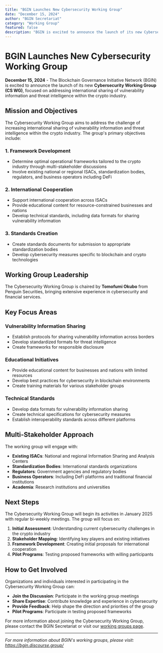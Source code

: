 ```yaml
---
title: "BGIN Launches New Cybersecurity Working Group"
date: "December 15, 2024"
author: "BGIN Secretariat"
category: "Working Group"
featured: false
description: "BGIN is excited to announce the launch of its new Cybersecurity Working Group, focused on addressing international sharing of vulnerability information and threat intelligence within the crypto industry."
---
```


# BGIN Launches New Cybersecurity Working Group

**December 15, 2024** - The Blockchain Governance Initiative Network (BGIN) is excited to announce the launch of its new **Cybersecurity Working Group (CS WG)**, focused on addressing international sharing of vulnerability information and threat intelligence within the crypto industry.

## Mission and Objectives

The Cybersecurity Working Group aims to address the challenge of increasing international sharing of vulnerability information and threat intelligence within the crypto industry. The group's primary objectives include:

### 1. Framework Development
- Determine optimal operational frameworks tailored to the crypto industry through multi-stakeholder discussions
- Involve existing national or regional ISACs, standardization bodies, regulators, and business operators including DeFi

### 2. International Cooperation
- Support international cooperation across ISACs
- Provide educational content for resource-constrained businesses and nations
- Develop technical standards, including data formats for sharing vulnerability information

### 3. Standards Creation
- Create standards documents for submission to appropriate standardization bodies
- Develop cybersecurity measures specific to blockchain and crypto technologies

## Working Group Leadership

The Cybersecurity Working Group is chaired by **Tomofumi Okubo** from Penguin Securities, bringing extensive experience in cybersecurity and financial services.

## Key Focus Areas

### Vulnerability Information Sharing
- Establish protocols for sharing vulnerability information across borders
- Develop standardized formats for threat intelligence
- Create frameworks for responsible disclosure

### Educational Initiatives
- Provide educational content for businesses and nations with limited resources
- Develop best practices for cybersecurity in blockchain environments
- Create training materials for various stakeholder groups

### Technical Standards
- Develop data formats for vulnerability information sharing
- Create technical specifications for cybersecurity measures
- Establish interoperability standards across different platforms

## Multi-Stakeholder Approach

The working group will engage with:
- **Existing ISACs**: National and regional Information Sharing and Analysis Centers
- **Standardization Bodies**: International standards organizations
- **Regulators**: Government agencies and regulatory bodies
- **Business Operators**: Including DeFi platforms and traditional financial institutions
- **Academia**: Research institutions and universities

## Next Steps

The Cybersecurity Working Group will begin its activities in January 2025 with regular bi-weekly meetings. The group will focus on:

1. **Initial Assessment**: Understanding current cybersecurity challenges in the crypto industry
2. **Stakeholder Mapping**: Identifying key players and existing initiatives
3. **Framework Development**: Creating initial proposals for international cooperation
4. **Pilot Programs**: Testing proposed frameworks with willing participants

## How to Get Involved

Organizations and individuals interested in participating in the Cybersecurity Working Group can:

- **Join the Discussion**: Participate in the working group meetings
- **Share Expertise**: Contribute knowledge and experience in cybersecurity
- **Provide Feedback**: Help shape the direction and priorities of the group
- **Pilot Programs**: Participate in testing proposed frameworks

For more information about joining the Cybersecurity Working Group, please contact the BGIN Secretariat or visit our [working groups page](/activities/working-groups).

---

*For more information about BGIN's working groups, please visit: https://bgin.discourse.group/* 